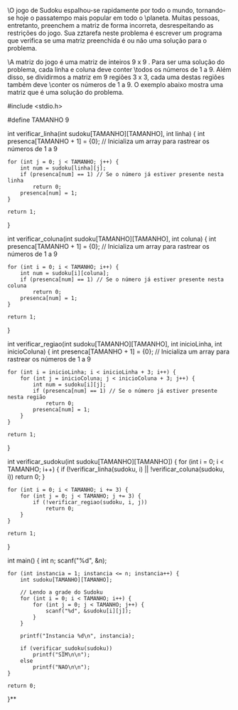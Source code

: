 \\O jogo de Sudoku espalhou-se rapidamente por todo o mundo, tornando-se hoje o passatempo mais popular em todo o
\\planeta. Muitas pessoas, entretanto, preenchem a matriz de forma incorreta, desrespeitando as restrições do jogo. Sua
zztarefa neste problema é escrever um programa que verifica se uma matriz preenchida é ou não uma solução para o problema.

\\A matriz do jogo é uma matriz de inteiros 9 x 9 . Para ser uma solução do problema, cada linha e coluna deve conter
\\todos os números de 1 a 9. Além disso, se dividirmos a matriz em 9 regiões 3 x 3, cada uma destas regiões também deve
\\conter os números de 1 a 9. O exemplo abaixo mostra uma matriz que é uma solução do problema.



#include <stdio.h>

#define TAMANHO 9

int verificar_linha(int sudoku[TAMANHO][TAMANHO], int linha) {
    int presenca[TAMANHO + 1] = {0}; // Inicializa um array para rastrear os números de 1 a 9

    for (int j = 0; j < TAMANHO; j++) {
        int num = sudoku[linha][j];
        if (presenca[num] == 1) // Se o número já estiver presente nesta linha
            return 0;
        presenca[num] = 1;
    }

    return 1;
}

int verificar_coluna(int sudoku[TAMANHO][TAMANHO], int coluna) {
    int presenca[TAMANHO + 1] = {0}; // Inicializa um array para rastrear os números de 1 a 9

    for (int i = 0; i < TAMANHO; i++) {
        int num = sudoku[i][coluna];
        if (presenca[num] == 1) // Se o número já estiver presente nesta coluna
            return 0;
        presenca[num] = 1;
    }

    return 1;
}

int verificar_regiao(int sudoku[TAMANHO][TAMANHO], int inicioLinha, int inicioColuna) {
    int presenca[TAMANHO + 1] = {0}; // Inicializa um array para rastrear os números de 1 a 9

    for (int i = inicioLinha; i < inicioLinha + 3; i++) {
        for (int j = inicioColuna; j < inicioColuna + 3; j++) {
            int num = sudoku[i][j];
            if (presenca[num] == 1) // Se o número já estiver presente nesta região
                return 0;
            presenca[num] = 1;
        }
    }

    return 1;
}

int verificar_sudoku(int sudoku[TAMANHO][TAMANHO]) {
    for (int i = 0; i < TAMANHO; i++) {
        if (!verificar_linha(sudoku, i) || !verificar_coluna(sudoku, i))
            return 0;
    }

    for (int i = 0; i < TAMANHO; i += 3) {
        for (int j = 0; j < TAMANHO; j += 3) {
            if (!verificar_regiao(sudoku, i, j))
                return 0;
        }
    }

    return 1;
}

int main() {
    int n;
    scanf("%d", &n);

    for (int instancia = 1; instancia <= n; instancia++) {
        int sudoku[TAMANHO][TAMANHO];

        // Lendo a grade do Sudoku
        for (int i = 0; i < TAMANHO; i++) {
            for (int j = 0; j < TAMANHO; j++) {
                scanf("%d", &sudoku[i][j]);
            }
        }

        printf("Instancia %d\n", instancia);

        if (verificar_sudoku(sudoku))
            printf("SIM\n\n");
        else
            printf("NAO\n\n");
    }

    return 0;
}**
